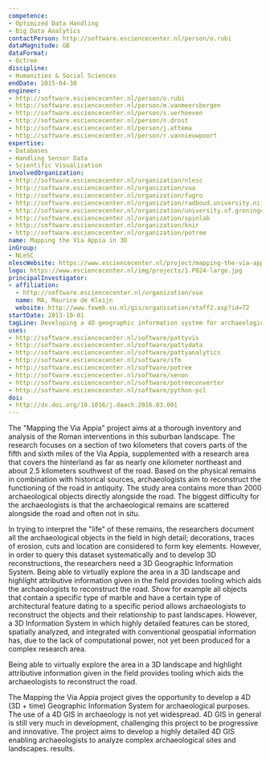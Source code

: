 ```yaml
---
competence:
- Optimized Data Handling
- Big Data Analytics
contactPerson: http://software.esciencecenter.nl/person/o.rubi
dataMagnitude: GB
dataFormat:
- Octree
discipline:
- Humanities & Social Sciences
endDate: 2015-04-30
engineer:
- http://software.esciencecenter.nl/person/o.rubi
- http://software.esciencecenter.nl/person/m.vanmeersbergen
- http://software.esciencecenter.nl/person/s.verhoeven
- http://software.esciencecenter.nl/person/n.drost
- http://software.esciencecenter.nl/person/j.attema
- http://software.esciencecenter.nl/person/r.vannieuwpoort
expertise:
- Databases
- Handling Sensor Data
- Scientific Visualization
involvedOrganization:
- http://software.esciencecenter.nl/organization/nlesc
- http://software.esciencecenter.nl/organization/vua
- http://software.esciencecenter.nl/organization/fugro
- http://software.esciencecenter.nl/organization/radboud.university.nijmegen
- http://software.esciencecenter.nl/organization/university.of.groningen
- http://software.esciencecenter.nl/organization/spinlab
- http://software.esciencecenter.nl/organization/knir
- http://software.esciencecenter.nl/organization/potree
name: Mapping the Via Appia in 3D
inGroup:
- NLeSC
nlescWebsite: https://www.esciencecenter.nl/project/mapping-the-via-appia-in-3d
logo: https://www.esciencecenter.nl/img/projects/1.P024-large.jpg
principalInvestigator:
- affiliation:
  - http://software.esciencecenter.nl/organization/vua
  name: MA, Maurice de Kleijn
  website: http://www.feweb.vu.nl/gis/organisation/staff2.asp?id=72
startDate: 2013-10-01
tagLine: Developing a 4D geographic information system for archaeological purposes
uses:
- http://software.esciencecenter.nl/software/pattyvis
- http://software.esciencecenter.nl/software/pattydata
- http://software.esciencecenter.nl/software/pattyanalytics
- http://software.esciencecenter.nl/software/sfm
- http://software.esciencecenter.nl/software/potree
- http://software.esciencecenter.nl/software/xenon
- http://software.esciencecenter.nl/software/potreeconverter
- http://software.esciencecenter.nl/software/python-pcl
doi:
- http://dx.doi.org/10.1016/j.daach.2016.03.001
---
```

The "Mapping the Via Appia" project aims at a thorough inventory and analysis of the Roman interventions in this suburban landscape. The research focuses on a section of two kilometers that covers parts of the fifth and sixth miles of the Via Appia, supplemented with a research area that covers the hinterland as far as nearly one kilometer northeast and about 2.5 kilometers southwest of the road. Based on the physical remains in combination with historical sources, archaeologists aim to reconstruct the functioning of the road in antiquity. The study area contains more than 2000 archaeological objects directly alongside the road. The biggest difficulty for the archaeologists is that the archaeological remains are scattered alongside the road and often not in situ.

In trying to interpret the "life" of these remains, the researchers document all the archaeological objects in the field in high detail; decorations, traces of erosion, cuts and location are considered to form key elements. However, in order to query this dataset systematically and to develop 3D reconstructions, the researchers need a 3D Geographic Information System. Being able to virtually explore the area in a 3D landscape and highlight attributive information given in the field provides tooling which aids the archaeologists to reconstruct the road. Show for example all objects that contain a specific type of marble and have a certain type of architectural feature dating to a specific period allows archaeologists to reconstruct the objects and their relationship to past landscapes. However, a 3D Information System in which highly detailed features can be stored, spatially analyzed, and integrated with conventional geospatial information has, due to the lack of computational power, not yet been produced for a complex research area.

Being able to virtually explore the area in a 3D landscape and highlight attributive information given in the field provides tooling which aids the archaeologists to reconstruct the road. 

The Mapping the Via Appia project gives the opportunity to develop a 4D (3D + time) Geographic Information System for archaeological purposes. The use of a 4D GIS in archaeology is not yet widespread. 4D GIS in general is still very much in development, challenging this project to be progressive and innovative. The project aims to develop a highly detailed 4D GIS enabling archaeologists to analyze complex archaeological sites and landscapes.
results.
